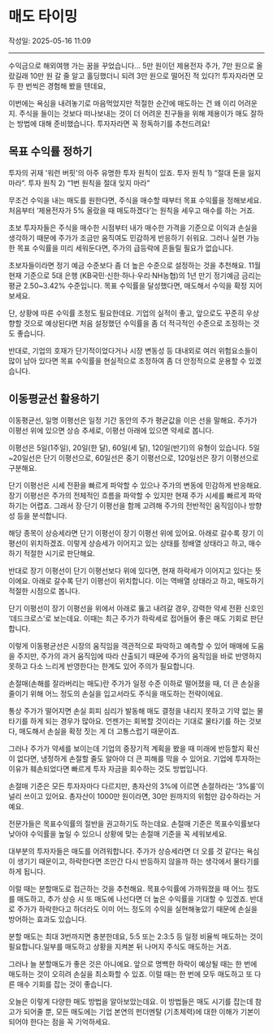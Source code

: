 # 매도 타이밍

작성일: 2025-05-16 11:09

---

수익금으로 해외여행 가는 꿈을 꾸었습니다… 5만 원이던 제용전자 주가, 7만 원으로 올랐길래 10만 원 갈 줄 알고 홀딩했더니 되려 3만 원으로 떨어진 적 있다?! 투자자라면 모두 한 번씩은 경험해 봤을 텐데요,

이번에는 욕심을 내려놓기로 마음먹었지만 적절한 순간에 매도하는 건 왜 이리 어려운지. 주식을 들이는 것보다 떠나보내는 것이 더 어려운 친구들을 위해 제용이가 매도 잘하는 방법에 대해 준비했습니다. 투자자라면 꼭 정독하기를 추천드려요!

## 목표 수익률 정하기

투자의 귀재 '워런 버핏'의 아주 유명한 투자 원칙이 있죠. 투자 원칙 1) “절대 돈을 잃지 마라”. 투자 원칙 2) “1번 원칙을 절대 잊지 마라”

무조건 수익을 내는 매도를 원한다면, 주식을 매수할 때부터 목표 수익률을 정해보세요. 처음부터 ‘제용전자가 5% 올랐을 때 매도하겠다’는 원칙을 세우고 매수를 하는 거죠.

초보 투자자들은 주식을 매수한 시점부터 내가 매수한 가격을 기준으로 이익과 손실을 생각하기 때문에 주가가 조금만 움직여도 민감하게 반응하기 쉬워요. 그러나 실현 가능한 목표 수익률을 미리 세워둔다면, 주가의 급등락에 흔들릴 필요가 없습니다.

초보자들이라면 정기 예금 수준보다 좀 더 높은 수준으로 설정하는 것을 추천해요. 11월 현재 기준으로 5대 은행 (KB국민·신한·하나·우리·NH농협)의 1년 만기 정기예금 금리는 평균 2.50~3.42% 수준입니다. 목표 수익률을 달성했다면, 매도해서 수익을 확정 지어보세요.

단, 상황에 따른 수익률 조정도 필요한데요. 기업의 실적이 좋고, 앞으로도 꾸준히 우상향할 것으로 예상된다면 처음 설정했던 수익률을 좀 더 적극적인 수준으로 조정하는 것도 좋습니다.

반대로, 기업의 호재가 단기적이었다거나 시장 변동성 등 대내외로 여러 위험요소들이 많이 남아 있다면 목표 수익률을 현실적으로 조정하여 좀 더 안정적으로 운용할 수 있겠습니다.

## 이동평균선 활용하기

이동평균선, 일명 이평선은 일정 기간 동안의 주가 평균값을 이은 선을 말해요. 주가가 이평선 위에 있으면 상승 추세로, 이평선 아래에 있으면 약세로 봅니다.

이평선은 5일(1주일), 20일(한 달), 60일(세 달), 120일(반기)의 유형이 있습니다. 5일~20일선은 단기 이평선으로, 60일선은 중기 이평선으로, 120일선은 장기 이평선으로 구분해요.

단기 이평선은 시세 전환을 빠르게 파악할 수 있으나 주가의 변동에 민감하게 반응해요. 장기 이평선은 주가의 전체적인 흐름을 파악할 수 있지만 현재 주가 시세를 빠르게 파악하기는 어렵죠. 그래서 장⋅단기 이평선을 함께 고려해 주가의 전반적인 움직임이나 방향성 등을 분석합니다.

해당 종목이 상승세라면 단기 이평선이 장기 이평선 위에 있어요. 아래로 갈수록 장기 이평선이 위치하겠죠. 이렇게 상승세가 이어지고 있는 상태를 정배열 상태라고 하고, 매수하기 적절한 시기로 판단해요.

반대로 장기 이평선이 단기 이평선보다 위에 있다면, 현재 하락세가 이어지고 있다는  뜻이에요. 아래로 갈수록 단기 이평선이 위치합니다. 이는 역배열 상태라고 하고, 매도하기 적절한 시점으로 봅니다.

단기 이평선이 장기 이평선을 위에서 아래로 뚫고 내려갈 경우, 강력한 약세 전환 신호인 ‘데드크로스’로 보는데요. 이때는 최근 주가가 하락세로 접어들어 좋은 매도 기회로 판단합니다.

이렇게 이동평균선은 시장의 움직임을 객관적으로 파악하고 예측할 수 있어 매매에 도움을 주지만, 주가의 과거 움직임에 따라 산출되기 때문에 주가의 움직임을 바로 반영하지 못하고 다소 느리게 반영한다는 한계도 있어 주의가 필요합니다.

손절매(손해를 잘라버리는 매도)란 주가가 일정 수준 이하로 떨어졌을 때, 더 큰 손실을 줄이기 위해 어느 정도의 손실을 입고서라도 주식을 매도하는 전략이에요.

통상 주가가 떨어지면 손실 회피 심리가 발동해 매도 결정을 내리지 못하고 기약 없는 물타기를 하게 되는 경우가 많아요. 언젠가는 회복할 것이라는 기대로 물타기를 하는 것보다, 매도해서 손실을 확정 짓는 게 더 고통스럽기 때문이죠.

그러나 주가가 약세를 보이는데 기업의 중장기적 계획을 봤을 때 미래에 반등할지 확신이 없다면, 냉정하게 손절할 줄도 알아야 더 큰 피해를 막을 수 있어요. 기업에 투자하는 이유가 훼손되었다면 빠르게 투자 자금을 회수하는 것도 방법입니다.

손절매 기준은 모든 투자자마다 다르지만, 총자산의 3%에 이르면 손절하라는 ‘3%룰’이 널리 쓰이고 있어요. 총자산이 1000만 원이라면, 30만 원까지의 위험만 감수하라는 거예요.

전문가들은 목표수익률의 절반을 권고하기도 하는데요. 손절매 기준은 목표수익률보다 낮아야 수익률을 높일 수 있으니 상황에 맞는 손절매 기준을 꼭 세워보세요.

대부분의 투자자들은 매도를 어려워합니다. 주가가 상승세라면 더 오를 것 같다는 욕심이 생기기 때문이고, 하락한다면 조만간 다시 반등하지 않을까 하는 생각에서 물타기를 하게 됩니다.

이럴 때는 분할매도로 접근하는 것을 추천해요. 목표수익률에 가까워졌을 때 어느 정도를 매도하고, 추가 상승 시 또 매도에 나선다면 더 높은 수익률을 기대할 수 있겠죠. 반대로 주가가 하락한다고 하더라도 이미 어느 정도의 수익을 실현해놓았기 때문에 손실을 방어하는 효과도 있습니다.

분할 매도는 최대 3번까지면 충분한데요, 5:5 또는 2:3:5 등 일정 비율씩 매도하는 것이 필요합니다.일부를 매도하고 상황을 지켜본 뒤 나머지 주식도 매도하는 거죠.

그러나 늘 분할매도가 좋은 것은 아니에요. 앞으로 명백한 하락이 예상될 때는 한 번에 매도하는 것이 오히려 손실을 최소화할 수 있죠. 이럴 때는 한 번에 모두 매도하고 또 다른 매수 기회를 잡는 것이 좋습니다.

오늘은 이렇게 다양한 매도 방법을 알아보았는데요. 이 방법들은 매도 시기를 잡는데 참고가 되어줄 뿐, 모든 매도에는 기업 본연의 펀더멘탈 (기초체력)에 대한 이해가 기본이 되어야 한다는 점을 꼭 기억하세요.